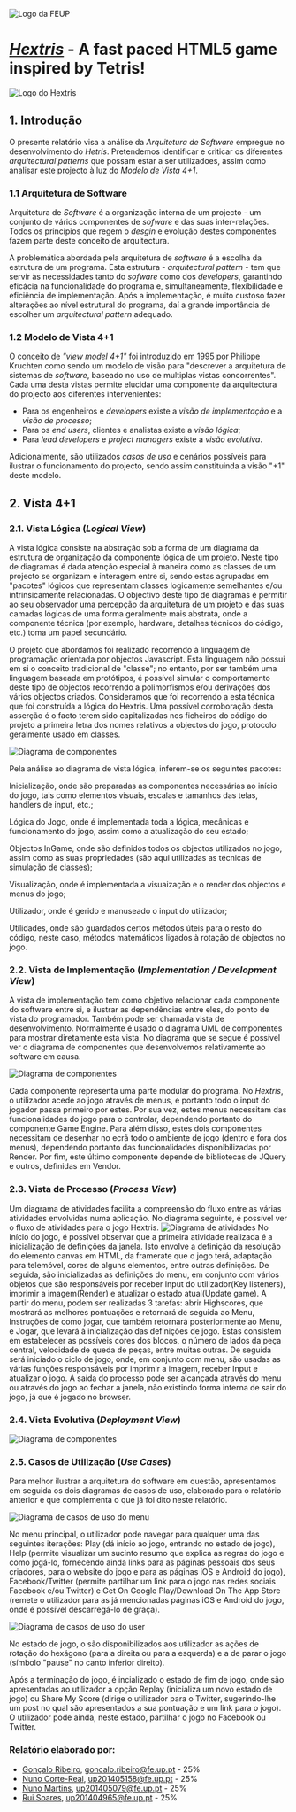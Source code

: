 ![Logo da FEUP](http://www.junifeup.pt/wp-content/uploads/2016/01/feup.png)

# [_Hextris_](https://github.com/Hextris/hextris) - A fast paced HTML5 game inspired by Tetris!

![Logo do Hextris](https://raw.githubusercontent.com/Spininador/hextris/esof_hextris/favicon.ico)

## 1. Introdução
O presente relatório visa a análise da *Arquitetura de _Software_* empregue no desenvolvimento do *Hetris*. Pretendemos identificar e criticar os diferentes _arquitectural patterns_ que possam estar a ser utilizadoes, assim como analisar este projecto à luz do *Modelo de Vista 4+1*.

### 1.1 Arquitetura de Software
Arquitetura de _Software_ é a organização interna de um projecto - um conjunto de vários componentes de _sofware_ e das suas inter-relações. Todos os princípios que regem o _desgin_ e evolução destes componentes fazem parte deste conceito de arquitectura.

A problemática abordada pela arquitetura de _software_ é a escolha da estrutura de um programa. Esta estrutura - _arquitectural pattern_ - tem que servir às necessidades tanto do _sofware_ como dos _developers_, garantindo eficácia na funcionalidade do programa e, simultaneamente, flexibilidade e eficiência de implementação. Após a implementação, é muito custoso fazer alterações ao nível estrutural do programa, daí a grande importância de escolher um _arquitectural pattern_ adequado.

### 1.2 Modelo de Vista 4+1
O conceito de _"view model 4+1"_ foi introduzido em 1995 por Philippe Kruchten como sendo um modelo de visão para "descrever a arquitetura de sistemas de _software_, baseado no uso de multiplas vistas concorrentes". Cada uma desta vistas permite elucidar uma componente da arquitectura do projecto aos diferentes intervenientes:

* Para os engenheiros e _developers_ existe a *visão de implementação* e a *visão de processo*;
* Para os _end users_, clientes e analistas existe a *visão lógica*;
* Para _lead developers_ e _project managers_ existe a *visão evolutiva*.

Adicionalmente, são utilizados *casos de uso* e cenários possíveis para ilustrar o funcionamento do projecto, sendo assim constituinda a visão "+1" deste modelo.
<!--
This model allows the various Stakeholders to find what they want to know about the software architecture. Systems engineers approach it from the Physical View, then the Process View. End-users, customers, data specialists from the Logical View. Project managers, software configuration staff see it from the Development View.

O modelo de vistas 4+1 permite agregar vários pontos de vista sobre o mesmo software para dar uma perspectiva o mais completa possível sobre o mesmo. Este modelo baseia-se em quatro componentes, mais concretamente: vista lógica, representada pelo diagrama de pacotes do projeto; vista de implementação, representada pelo diagrama de componentes, vista de processo, representada pelo diagrama de atividades, e a vista de deployment, represenada pelo diagrama de deployment.

4+1 is a view model designed by Philippe Kruchten for "describing the architecture of software-intensive systems, based on the use of multiple, concurrent views". The views are used to describe the system from the viewpoint of different stakeholders, such as end-users, developers and project managers. The four views of the model are logical, development, process and physical view. In addition selected use cases or scenarios are used to illustrate the architecture serving as the 'plus one' view. Hence the model contains 4+1 views:[
-->
## 2. Vista 4+1
### 2.1. Vista Lógica (_Logical View_)
A vista lógica consiste na abstração sob a forma de um diagrama da estrutura de organização da componente lógica de um projeto.
Neste tipo de diagramas é dada atenção especial à maneira como as classes de um projecto se organizam e interagem entre si, sendo estas agrupadas em "pacotes" lógicos que representam classes logicamente semelhantes e/ou intrinsicamente relacionadas.
O objectivo deste tipo de diagramas é permitir ao seu observador uma percepção da arquitetura de um projeto e das suas camadas lógicas de uma forma geralmente mais abstrata, onde a componente técnica (por exemplo, hardware, detalhes técnicos do código, etc.) toma um papel secundário.

O projeto que abordamos foi realizado recorrendo à linguagem de programação orientada por objectos Javascript. Esta linguagem não possui em si o conceito tradicional de "classe"; no entanto, por ser também uma linguagem baseada em protótipos, é possível simular o comportamento deste tipo de objectos recorrendo a polimorfismos e/ou derivações dos vários objectos criados. Consideramos que foi recorrendo a esta técnica que foi construída a lógica do Hextris. Uma possível corroboração desta asserção é o facto terem sido capitalizadas nos ficheiros do código do projeto a primeira letra dos nomes relativos a objectos do jogo, protocolo geralmente usado em classes.

![Diagrama de componentes](https://raw.githubusercontent.com/Spininador/hextris/esof_hextris/ESOF-docs/resources/logicalviewdiagram.PNG)

Pela análise ao diagrama de vista lógica, inferem-se os seguintes pacotes:

Inicialização, onde são preparadas as componentes necessárias ao início do jogo, tais como elementos visuais, escalas e tamanhos das telas, handlers de input, etc.;

Lógica do Jogo, onde é implementada toda a lógica, mecânicas e funcionamento do jogo, assim como a atualização do seu estado;

Objectos InGame, onde são definidos todos os objectos utilizados no jogo, assim como as suas propriedades (são aqui utilizadas as técnicas de simulação de classes);

Visualização, onde é implementada a visuaização e o render dos objectos e menus do jogo;

Utilizador, onde é gerido e manuseado o input do utilizador;

Utilidades, onde são guardados certos métodos úteis para o resto do código, neste caso, métodos matemáticos ligados à rotação de objectos no jogo.

### 2.2. Vista de Implementação (_Implementation / Development View_)
A vista de implementação tem como objetivo relacionar cada componente do software entre si, e ilustrar as dependências entre eles, do ponto de vista do programador. Também pode ser chamada vista de desenvolvimento.
Normalmente é usado o diagrama UML de componentes para mostrar diretamente esta vista. No diagrama que se segue é possível ver o diagrama de componentes que desenvolvemos relativamente ao software em causa.

![Diagrama de componentes](https://raw.githubusercontent.com/Spininador/hextris/esof_hextris/ESOF-docs/resources/implementationview.jpg)

Cada componente representa uma parte modular do programa. No _Hextris_, o utilizador acede ao jogo através de menus, e portanto todo o input do jogador passa primeiro por estes. Por sua vez, estes menus necessitam das funcionalidades do jogo para o controlar, dependendo portanto do componente Game Engine. Para além disso, estes dois componentes necessitam de desenhar no ecrã todo o ambiente de jogo (dentro e fora dos menus), dependendo portanto das funcionalidades disponibilizadas por Render. Por fim, este último componente depende de bibliotecas de JQuery e outros, definidas em Vendor.

### 2.3. Vista de Processo (_Process View_)
Um diagrama de atividades facilita a compreensão do fluxo entre as várias atividades envolvidas numa aplicação. No diagrama seguinte, é possível ver o fluxo de atividades para o jogo Hextris.
![Diagrama de atividades](https://raw.githubusercontent.com/Spininador/hextris/esof_hextris/ESOF-docs/resources/activitydiagram.PNG)
No início do jogo, é possível observar que a primeira atividade realizada é a inicialização de definições da janela. Isto envolve a definição da resolução do elemento canvas em HTML, da framerate que o jogo terá, adaptação para telemóvel, cores de alguns elementos, entre outras definições.
De seguida, são inicializadas as definições do menu, em conjunto com vários objetos que são responsáveis por receber Input do utilizador(Key listeners), imprimir a imagem(Render) e atualizar o estado atual(Update game).
A partir do menu, podem ser realizadas 3 tarefas: abrir Highscores, que mostrará as melhores pontuações e retornará de seguida ao Menu, Instruções de como jogar, que também retornará posteriormente ao Menu, e Jogar, que levará à inicialização das definições de jogo.
Estas consistem em estabelecer as possíveis cores dos blocos, o número de lados da peça central, velocidade de queda de peças, entre muitas outras. De seguida será iniciado o ciclo de jogo, onde, em conjunto com menu, são usadas as várias funções responsáveis por imprimir a imagem, receber Input e atualizar o jogo.
A saída do processo pode ser alcançada através do menu ou através do jogo ao fechar a janela, não existindo forma interna de sair do jogo, já que é jogado no browser.

### 2.4. Vista Evolutiva (_Deployment View_)
![Diagrama de componentes](https://raw.githubusercontent.com/Spininador/hextris/esof_hextris/ESOF-docs/resources/hextris_deployment.PNG)

### 2.5. Casos de Utilização (_Use Cases_)
Para melhor ilustrar a arquitetura do software em questão, apresentamos em seguida os dois diagramas de casos de uso, elaborado para o relatório anterior e que complementa o que já foi dito neste relatório.

![Diagrama de casos de uso do menu](https://raw.githubusercontent.com/Spininador/hextris/esof_hextris/ESOF-docs/resources/usercasemainmenu.PNG)

No menu principal, o utilizador pode navegar para qualquer uma das seguintes iterações: Play (dá início ao jogo, entrando no estado de jogo), Help (permite visualizar um sucinto resumo que explica as regras do jogo e como jogá-lo, fornecendo ainda links para as páginas pessoais dos seus criadores, para o website do jogo e para as páginas iOS e Android do jogo), Facebook/Twitter (permite partilhar um link para o jogo nas redes sociais Facebook e/ou Twitter) e Get On Google Play/Download On The App Store (remete o utilizador para as já mencionadas páginas iOS e Android do jogo, onde é possível descarregá-lo de graça).

![Diagrama de casos de uso do user](https://raw.githubusercontent.com/Spininador/hextris/esof_hextris/ESOF-docs/resources/usercasediagramgame.PNG)

No estado de jogo, o são disponibilizados aos utilizador as ações de rotação do hexágono (para a direita ou para a esquerda) e a de parar o jogo (símbolo "pause" no canto inferior direito).

Após a terminação do jogo, é incializado o estado de fim de jogo, onde são apresentadas ao utilizador a opção Replay (inicializa um novo estado de jogo) ou Share My Score (dirige o utilizador para o Twitter, sugerindo-lhe um post no qual são apresentados a sua pontuação e um link para o jogo). O utilizador pode ainda, neste estado, partilhar o jogo no Facebook ou Twitter.

### Relatório elaborado por:
* [Gonçalo Ribeiro](https://github.com/gribeirofeup),  goncalo.ribeiro@fe.up.pt - 25%
* [Nuno Corte-Real](https://github.com/nunocr), 	up201405158@fe.up.pt - 25%
* [Nuno Martins](https://github.com/Spininador), 	up201405079@fe.up.pt - 25%
* [Rui Soares](https://github.com/RuiCS),		up201404965@fe.up.pt - 25%

<!-- The goal of this third assignment is to document the architecture an design choices of the software application of choice. 

In particular, this report should discuss the following

Introduction to Software Architecture and the 4+1 Architectural View Model; What are the architectural patterns followed by your project (if it doesn't follow any well known one, discuss whether it would be best to do so).
Grade: 4pts
Logical View
Grade: 4pts
Development View
Grade: 4pts
Deployment View
Grade: 4 pts
Process View
Grade: 4 pts
Submission date (i.e., last commit to the repository): 23:59, 20-11-2016.

Note: Include contribution of the team members in the report. It also has to be clear from the commits to the repository the contributions of the different team members. 
-->
